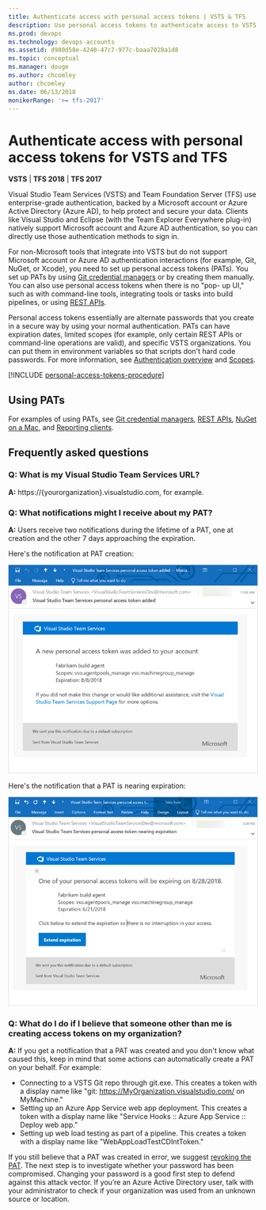 ```yaml
---
title: Authenticate access with personal access tokens | VSTS & TFS
description: Use personal access tokens to authenticate access to VSTS and Team Foundation Server (TFS)
ms.prod: devops
ms.technology: devops-accounts
ms.assetid: d980d58e-4240-47c7-977c-baaa7028a1d8
ms.topic: conceptual
ms.manager: douge
ms.author: chcomley
author: chcomley
ms.date: 06/13/2018
monikerRange: '>= tfs-2017'
---
```

# Authenticate access with personal access tokens for VSTS and TFS

**VSTS** | **TFS 2018** | **TFS 2017**

Visual Studio Team Services (VSTS) and Team Foundation Server (TFS) use enterprise-grade authentication, backed by a Microsoft account or Azure Active Directory (Azure AD), to help protect and secure your data.  Clients like Visual Studio and Eclipse (with the Team Explorer Everywhere plug-in)
natively support Microsoft account and Azure AD authentication, so you can directly use those authentication methods to sign in.

For non-Microsoft tools that integrate into VSTS but do not support Microsoft account or Azure AD authentication
interactions (for example, Git, NuGet, or Xcode), you need to set up personal access tokens (PATs). You set up PATs by using [Git credential managers](../../repos/git/set-up-credential-managers.md) or by creating them manually. You can also use personal access tokens when there is no "pop- up UI," such as with command-line tools, integrating tools or tasks into build pipelines, or using [REST APIs](../../integrate/get-started/rest/basics.md).

Personal access tokens essentially are alternate passwords that you create in a secure way by using your normal authentication. PATs can have expiration dates, limited scopes (for example, only certain REST APIs or command-line operations are valid), and specific VSTS organizations. You can put them in environment variables so that scripts don't hard code passwords. For more information, see [Authentication overview](../../repos/git/auth-overview.md) and [Scopes](../../integrate/get-started/authentication/oauth.md#scopes).

[!INCLUDE [personal-access-tokens-procedure](../../repos/git/_shared/personal-access-tokens.md)]

## Using PATs

For examples of using PATs, see [Git credential managers](../../repos/git/set-up-credential-managers.md), [REST APIs](../../integrate/get-started/rest/basics.md), [NuGet on a Mac](../../package/nuget/consume.md#mac-os), and [Reporting clients](../../report/analytics/client-authentication-options.md#enter-credentials-within-a-client).

## Frequently asked questions  

### Q: What is my Visual Studio Team Services URL?

**A:** https://{yourorganization}.visualstudio.com, for example.

### Q: What notifications might I receive about my PAT?

**A:** Users receive two notifications during the lifetime of a PAT, one at creation and the other 7 days approaching the expiration.

Here's the notification at PAT creation:

![PAT creation notification](_img/use-personal-access-tokens-to-authenticate/PAT-creation.png)

Here's the notification that a PAT is nearing expiration:

![PAT nearing expiration notification](_img/use-personal-access-tokens-to-authenticate/PAT-expiration.png)

### Q: What do I do if I believe that someone other than me is creating access tokens on my organization?

**A:** If you get a notification that a PAT was created and you don't know what caused this, keep in mind that some actions can automatically create a PAT on your behalf. For example:

- Connecting to a VSTS Git repo through git.exe. This creates a token with a display name like "git: https://MyOrganization.visualstudio.com/ on MyMachine."
- Setting up an Azure App Service web app deployment. This creates a token with a display name like "Service Hooks :: Azure App Service :: Deploy web app."
- Setting up web load testing as part of a pipeline. This creates a token with a display name like "WebAppLoadTestCDIntToken."

If you still believe that a PAT was created in error, we suggest [revoking the PAT](../../integrate/get-started/authentication/PATs.md). The next step is to investigate whether your password has been compromised. Changing your password is a good first step to defend against this attack vector. If you’re an Azure Active Directory user, talk with your administrator to check if your organization was used from an unknown source or location.  

